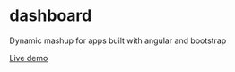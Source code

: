 # dashboard
Dynamic mashup for apps built with angular and bootstrap

[Live demo](https://rawgit.com/shturec/dashboard/master/web/index.html)
